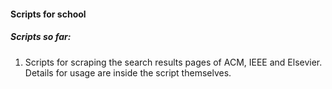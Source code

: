#### Scripts for school

##### Scripts so far:
1. Scripts for scraping the search results pages of ACM, IEEE and Elsevier. Details for usage are inside the script themselves.
